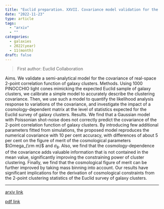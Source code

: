 ```yaml
---
title: "Euclid preparation. XXVII. Covariance model validation for the 2-point correlation function of galaxy clusters"
date: "2022-11-23"
type: article
tags:
  - "arxiv"
  - ""
categories:
  - galaxies
  - 2022(year)
  - 11(month)
draft: false
---
```


> First author: Euclid Collaboration

 Aims. We validate a semi-analytical model for the covariance of real-space
2-point correlation function of galaxy clusters. Methods. Using 1000 PINOCCHIO
light cones mimicking the expected Euclid sample of galaxy clusters, we
calibrate a simple model to accurately describe the clustering covariance.
Then, we use such a model to quantify the likelihood analysis response to
variations of the covariance, and investigate the impact of a
cosmology-dependent matrix at the level of statistics expected for the Euclid
survey of galaxy clusters. Results. We find that a Gaussian model with
Poissonian shot-noise does not correctly predict the covariance of the 2-point
correlation function of galaxy clusters. By introducing few additional
parameters fitted from simulations, the proposed model reproduces the numerical
covariance with 10 per cent accuracy, with differences of about 5 per cent on
the figure of merit of the cosmological parameters $\Omega_{\rm m}$ and
$\sigma_8$. Also, we find that the cosmology-dependence of the covariance adds
valuable information that is not contained in the mean value, significantly
improving the constraining power of cluster clustering. Finally, we find that
the cosmological figure of merit can be further improved by taking mass binning
into account. Our results have significant implications for the derivation of
cosmological constraints from the 2-point clustering statistics of the Euclid
survey of galaxy clusters.

---
[arxiv link](http://arxiv.org/abs/2211.12965v1)

[pdf link](http://arxiv.org/pdf/2211.12965v1)